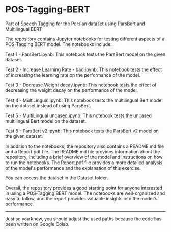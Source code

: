 # POS-Tagging-BERT
Part of Speech Tagging for the Persian dataset using ParsBert and Multilingual BERT 

The repository contains Jupyter notebooks for testing different aspects of a POS-Tagging BERT model. The notebooks include:

Test 1 - ParsBert.ipynb: This notebook tests the ParsBert model on the given dataset.

Test 2 - Increase Learning Rate - bad.ipynb: This notebook tests the effect of increasing the learning rate on the performance of the model.

Test 3 - Decrease Weight decay.ipynb: This notebook tests the effect of decreasing the weight decay on the performance of the model.

Test 4 - MultiLingual.ipynb: This notebook tests the multilingual Bert model on the dataset instead of using ParsBert.

Test 5 - MultiLingual uncased.ipynb: This notebook tests the uncased multilingual Bert model on the dataset.

Test 6 - ParsBert v2.ipynb: This notebook tests the ParsBert v2 model on the given dataset.

In addition to the notebooks, the repository also contains a README.md file and a Report.pdf file. The README.md file provides information about the repository, including a brief overview of the model and instructions on how to run the notebooks. The Report.pdf file provides a more detailed analysis of the model's performance and the explanation of this exercise.

You can access the dataset in the Dataset folder.

Overall, the repository provides a good starting point for anyone interested in using a POS-Tagging BERT model. The notebooks are well-organized and easy to follow, and the report provides valuable insights into the model's performance.




------------------
Just so you know, you should adjust the used paths because the code has been written on Google Colab.
